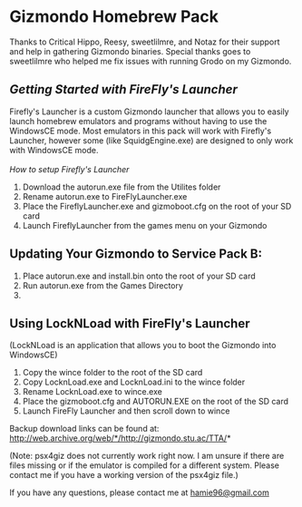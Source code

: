 # Gizmondo Homebrew Pack

Thanks to Critical Hippo, Reesy, sweetlilmre, and Notaz for their support and help in gathering Gizmondo binaries.
Special thanks goes to sweetlilmre who helped me fix issues with running Grodo on my Gizmondo.

## ***Getting Started with FireFly's Launcher***
Firefly's Launcher is a custom Gizmondo launcher that allows you to easily launch homebrew emulators and programs without having to use the WindowsCE mode. Most emulators in this pack will work with Firefly's Launcher, however some (like SquidgEngine.exe) are designed to only work with WindowsCE mode.
<br>
<br>
*How to setup Firefly's Launcher*
1. Download the autorun.exe file from the Utilites folder
2. Rename autorun.exe to FireFlyLauncher.exe
3. Place the FireflyLauncher.exe and gizmoboot.cfg on the root of your SD card
4. Launch FireflyLauncher from the games menu on your Gizmondo

## Updating Your Gizmondo to Service Pack B:
1. Place autorun.exe and install.bin onto the root
of your SD card
2. Run autorun.exe from the Games Directory
3. 
## Using LockNLoad with FireFly's Launcher
(LockNLoad is an application that allows you to boot the Gizmondo into WindowsCE)
1. Copy the wince folder to the root of the SD card
2. Copy LocknLoad.exe and LocknLoad.ini to the wince folder
3. Rename LocknLoad.exe to wince.exe
3. Place the gizmoboot.cfg and AUTORUN.EXE on the root of the SD card
4. Launch FireFly Launcher and then scroll down to wince

Backup download links can be found at: http://web.archive.org/web/*/http://gizmondo.stu.ac/TTA/*

(Note: psx4giz does not currently work right now. I am unsure if there are files missing or if the emulator is compiled for a different system. Please contact me if you have a working version of the psx4giz file.)

If you have any questions, please contact me at hamie96@gmail.com

